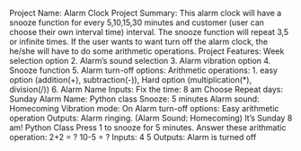 Project Name: Alarm Clock
Project Summary: This alarm clock will have a snooze function for every 5,10,15,30 minutes and customer (user can choose their own interval time) interval. The snooze function will repeat 3,5 or infinite times. If the user wants to want turn off the alarm clock, the he/she will have to do some arithmetic operations.
Project Features:
Week selection option
 2. Alarm’s sound selection
 3. Alarm vibration option
 4. Snooze function
 5. Alarm turn-off options:  Arithmetic operations: 1. easy option (addition(+), subtraction(-)), Hard option (multiplication(*), division(/))
 6. Alarm Name
Inputs:
Fix the time: 8 am
Choose Repeat days: Sunday
Alarm Name: Python class
Snooze: 5 minutes
Alarm sound: Homecoming
Vibration mode: On
Alarm turn-off options: Easy arithmetic operation
Outputs:
Alarm ringing. (Alarm Sound: Homecoming)
 It’s Sunday 8 am!
Python Class
Press 1 to snooze for 5 minutes.
Answer these arithmatic operation:
2+2 = ?
10-5 = ?
Inputs:
4
5
Outputs:
Alarm is turned off
